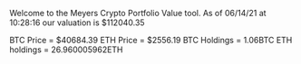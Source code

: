 Welcome to the Meyers Crypto Portfolio Value tool. 
As of 06/14/21 at 10:28:16 our valuation is $112040.35 

BTC Price = $40684.39
 ETH Price = $2556.19
BTC Holdings = 1.06BTC
 ETH holdings = 26.960005962ETH 

